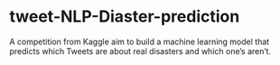 # tweet-NLP-Diaster-prediction
A competition from Kaggle aim to build a machine learning model that predicts which Tweets are about real disasters and which one’s aren’t. 
